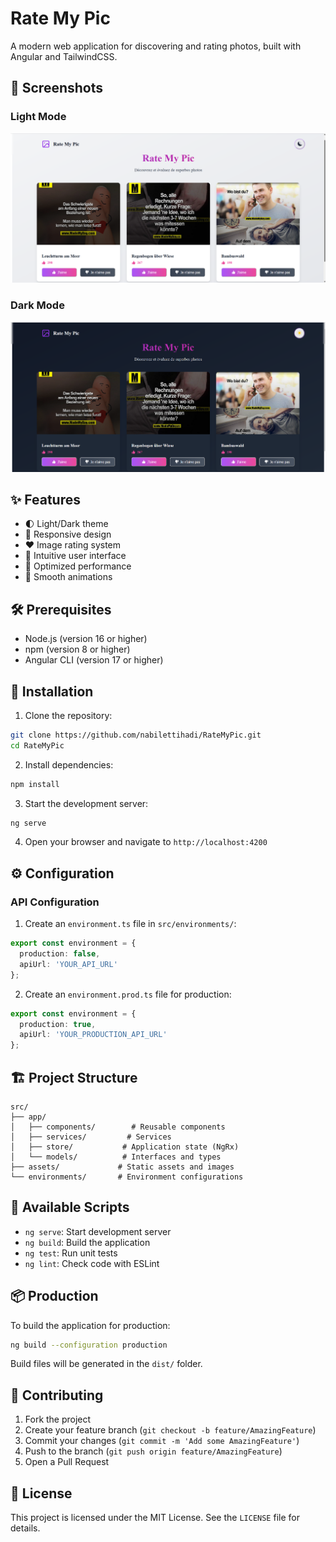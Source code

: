 # Rate My Pic

A modern web application for discovering and rating photos, built with Angular and TailwindCSS.

## 📸 Screenshots

### Light Mode
![Light Mode](screenshots/Claire.png)

### Dark Mode
![Dark Mode](screenshots/Sombre.png)

## ✨ Features

- 🌓 Light/Dark theme
- 📱 Responsive design
- ❤️ Image rating system
- 🎯 Intuitive user interface
- 🚀 Optimized performance
- 🎨 Smooth animations

## 🛠️ Prerequisites

- Node.js (version 16 or higher)
- npm (version 8 or higher)
- Angular CLI (version 17 or higher)

## 🚀 Installation

1. Clone the repository:
```bash
git clone https://github.com/nabilettihadi/RateMyPic.git
cd RateMyPic
```

2. Install dependencies:
```bash
npm install
```

3. Start the development server:
```bash
ng serve
```

4. Open your browser and navigate to `http://localhost:4200`

## ⚙️ Configuration

### API Configuration

1. Create an `environment.ts` file in `src/environments/`:
```typescript
export const environment = {
  production: false,
  apiUrl: 'YOUR_API_URL'
};
```

2. Create an `environment.prod.ts` file for production:
```typescript
export const environment = {
  production: true,
  apiUrl: 'YOUR_PRODUCTION_API_URL'
};
```

## 🏗️ Project Structure

```
src/
├── app/
│   ├── components/        # Reusable components
│   ├── services/         # Services
│   ├── store/           # Application state (NgRx)
│   └── models/          # Interfaces and types
├── assets/             # Static assets and images
└── environments/       # Environment configurations
```

## 🔧 Available Scripts

- `ng serve`: Start development server
- `ng build`: Build the application
- `ng test`: Run unit tests
- `ng lint`: Check code with ESLint

## 📦 Production

To build the application for production:

```bash
ng build --configuration production
```

Build files will be generated in the `dist/` folder.

## 🤝 Contributing

1. Fork the project
2. Create your feature branch (`git checkout -b feature/AmazingFeature`)
3. Commit your changes (`git commit -m 'Add some AmazingFeature'`)
4. Push to the branch (`git push origin feature/AmazingFeature`)
5. Open a Pull Request

## 📝 License

This project is licensed under the MIT License. See the `LICENSE` file for details.
